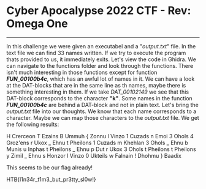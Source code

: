 # Cyber Apocalypse 2022 CTF - Rev: Omega One
---------------------------------------------

In this challenge we were given an executabel and a "*output.txt*" file.
In the text file we can find 33 names written. If we try to execute the program thats provided to us, it immediately exits.
Let's view the code in Ghidra.
We can navigate to the functions folder and look through the functions. There isn't much interesting in those functions except for function **_FUN_00100b4c_**, which has an awful lot of names in it.
We can have a look at the DAT-blocks that are in the same line as th names, maybe there is something interesting in them.
If we take *DAT_00102149* we see that this DAT-block corresponds to the character **"k"**.
Some names in the function **_FUN_00100b4c_** are behind a DAT-block and not in plain text.
Let's bring the *output.txt* file into our thoughts. We know that each name corresponds to a character. Maybe we can map those characters to the *output.txt* file.
We get the following results:

H Crerceon
T Ezains
B Ummuh
{ Zonnu
l Vinzo
1 Cuzads
n Emoi
3 Ohols
4 Groz'ens
r Ukox
_ Ehnu
t Pheilons
1 Cuzads
m Khehlan
3 Ohols
_ Ehnu
b Munis
u Inphas
t Pheilons
_ Ehnu
p Dut
r Ukox
3 Ohols
t Pheilons
t Pheilons
y Zimil
_ Ehnu
s Honzor
l Vinzo
0 Ukteils
w Falnain
! Dhohmu
} Baadix

This seems to be our flag already!

HTB{l1n34r_t1m3_but_pr3tty_sl0w!}